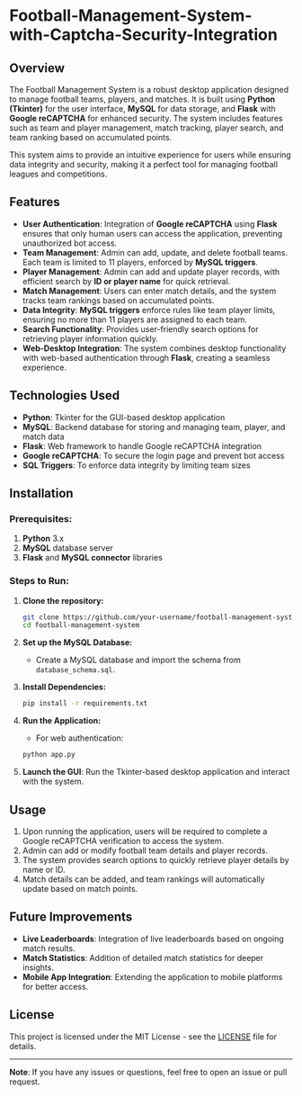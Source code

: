 # Football-Management-System-with-Captcha-Security-Integration

## Overview
The Football Management System is a robust desktop application designed to manage football teams, players, and matches. It is built using **Python (Tkinter)** for the user interface, **MySQL** for data storage, and **Flask** with **Google reCAPTCHA** for enhanced security. The system includes features such as team and player management, match tracking, player search, and team ranking based on accumulated points.

This system aims to provide an intuitive experience for users while ensuring data integrity and security, making it a perfect tool for managing football leagues and competitions.

## Features

- **User Authentication**: Integration of **Google reCAPTCHA** using **Flask** ensures that only human users can access the application, preventing unauthorized bot access.
- **Team Management**: Admin can add, update, and delete football teams. Each team is limited to 11 players, enforced by **MySQL triggers**.
- **Player Management**: Admin can add and update player records, with efficient search by **ID or player name** for quick retrieval.
- **Match Management**: Users can enter match details, and the system tracks team rankings based on accumulated points.
- **Data Integrity**: **MySQL triggers** enforce rules like team player limits, ensuring no more than 11 players are assigned to each team.
- **Search Functionality**: Provides user-friendly search options for retrieving player information quickly.
- **Web-Desktop Integration**: The system combines desktop functionality with web-based authentication through **Flask**, creating a seamless experience.

## Technologies Used
- **Python**: Tkinter for the GUI-based desktop application
- **MySQL**: Backend database for storing and managing team, player, and match data
- **Flask**: Web framework to handle Google reCAPTCHA integration
- **Google reCAPTCHA**: To secure the login page and prevent bot access
- **SQL Triggers**: To enforce data integrity by limiting team sizes

## Installation

### Prerequisites:
1. **Python** 3.x
2. **MySQL** database server
3. **Flask** and **MySQL connector** libraries

### Steps to Run:

1. **Clone the repository:**
    ```bash
    git clone https://github.com/your-username/football-management-system.git
    cd football-management-system
    ```

2. **Set up the MySQL Database:**
    - Create a MySQL database and import the schema from `database_schema.sql`.

3. **Install Dependencies:**
    ```bash
    pip install -r requirements.txt
    ```

4. **Run the Application:**
    - For web authentication:
    ```bash
    python app.py
    ```

5. **Launch the GUI**: Run the Tkinter-based desktop application and interact with the system.

## Usage

1. Upon running the application, users will be required to complete a Google reCAPTCHA verification to access the system.
2. Admin can add or modify football team details and player records.
3. The system provides search options to quickly retrieve player details by name or ID.
4. Match details can be added, and team rankings will automatically update based on match points.

## Future Improvements

- **Live Leaderboards**: Integration of live leaderboards based on ongoing match results.
- **Match Statistics**: Addition of detailed match statistics for deeper insights.
- **Mobile App Integration**: Extending the application to mobile platforms for better access.

## License

This project is licensed under the MIT License - see the [LICENSE](LICENSE) file for details.

---

**Note**: If you have any issues or questions, feel free to open an issue or pull request.
